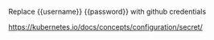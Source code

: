 Replace {{username}} {{password}} with github credentials

https://kubernetes.io/docs/concepts/configuration/secret/